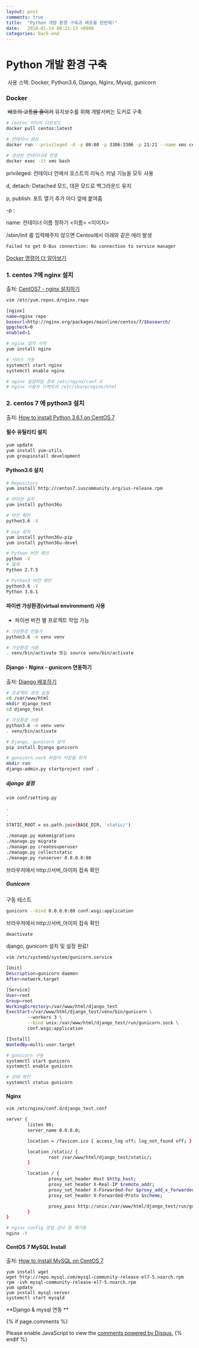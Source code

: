 ```yaml
---
layout: post
comments: true
title:  "Python 개발 환경 구축과 배포를 한번에!"
date:   2018-01-14 00:21:13 +0900
categories: back-end
---
```

<!-- Global site tag (gtag.js) - Google Analytics -->
<script async src="https://www.googletagmanager.com/gtag/js?id=UA-112592786-1"></script>
<script>
  window.dataLayer = window.dataLayer || [];
  function gtag(){dataLayer.push(arguments);}
  gtag('js', new Date());

  gtag('config', 'UA-112592786-1');
</script>

# **Python 개발 환경 구축**

​	사용 스택: Docker, Python3.6, Django, Nginx, Mysql, gunicorn

### **Docker**

​	~~배포의 고통을 줄이기~~  유지보수를 위해 개발서버는 도커로 구축

```bash
# centos 이미지 다운로드
docker pull centos:latest

# 컨테이너 생성
docker run --privileged -d -p 80:80 -p 3306:3306 -p 21:21 --name xms centos:latest /sbin/init 

# 생성된 컨테이너에 연결
docker exec -it xms bash
```

privileged: 컨테이너 안에서 호스트의 리눅스 커널 기능을 모두 사용

d, detach: Detached 모드, 데몬 모드로 백그라운드 유지

p, publish: 포트 열기 추가 마다 앞에 붙여줌

 -p <Host port>: <Container port>

name: 컨테이너 이름 정하기 <이름> <이미지>

/sbin/init 를 입력해주지 않으면 Centos에서 아래와 같은 에러 발생

```
Failed to get D-Bus connection: No connection to service manager
```

[Docker 명령어 더 알아보기](http://pyrasis.com/book/DockerForTheReallyImpatient/Chapter20/28)


### 1. centos 7에 nginx 설치

출처: [CentOS7 - nginx 설치하기](http://opencode.co.kr/linux_tips/554?&page=2) 

```Bash
vim /etc/yum.repos.d/nginx.repo
```

```Bash
[nginx] 
name=nginx repo 
baseurl=http://nginx.org/packages/mainline/centos/7/$basearch/ 
gpgcheck=0 
enabled=1 
```

```Bash
# nginx 설치 시작
yum install nginx

# 서비스 가동
systemctl start nginx
systemctl enable nginx

# nginx 설정파일 경로 /etc/nginx/conf.d
# nginx 사용자 디렉토리 /etc/share/nginx/html
```



### **2. centos 7 에 python3 설치**

출처: [How to install Python 3.6.1 on CentOS 7](https://janikarhunen.fi/how-to-install-python-3-6-1-on-centos-7.html)

#### 필수 유틸리티 설치

```bash
yum update
yum install yum-utils
yum groupinstall development
```

#### Python3.6 설치

```Bash
# Repository
yum install http://centos7.iuscommunity.org/ius-release.rpm

# 파이썬 설치
yum install python36u

# 버전 확인
python3.6 -V

# pip 설치
yum install python36u-pip
yum install python36u-devel

# Python 버전 확인
python -V
# 출력
Python 2.7.5

# Python3 버전 확인
python3.6 -V
Python 3.6.1
```

#### 파이썬 가상환경(virtual environment) 사용

- 파이썬 버전 별 프로젝트 작업 가능

```bash
# 가상환경 만들기
python3.6 -m venv venv

# 가상환경 사용
. venv/bin/activate 또는 source venv/bin/activate
```



#### Django - Nginx - gunicorn 연동하기

출처: [Django 배포하기](https://wikidocs.net/6601)

```Bash
# 프로젝트 경로 설정
cd /var/www/html
mkdir django_test
cd django_test

# 가상환경 사용
python3.6 -m venv venv
. venv/bin/activate

# Django, gunicorn 설치
pip install Django gunicorn

# gunicorn.sock 파일이 저장될 위치
mkdir run
django-admin.py startproject conf .
```

##### django 설정

```Bash
vim conf/setting.py
```

```Bash
.
.
.
STATIC_ROOT = os.path.join(BASE_DIR, 'static/')
```

```bash
./manage.py makemigrations
./manage.py migrate
./manage.py createsuperuser
./manage.py collectstatic
./manage.py runserver 0.0.0.0:80
```

브라우저에서 http://서버_아이피 접속 확인

##### Gunicorn

구동 테스트

```Bash
gunicorn --bind 0.0.0.0:80 conf.wsgi:application
```

브라우저에서 http://서버_아이피 접속 확인

```Bash
deactivate
```

django, gunicorn 설치 및 설정 완료!

```Bash
vim /etc/systemd/system/gunicorn.service
```

```Bash
[Unit]
Description=gunicorn daemon
After=network.target

[Service]
User=root
Group=root
WorkingDirectory=/var/www/html/django_test
ExecStart=/var/www/html/django_test/venv/bin/gunicorn \
        --workers 3 \
        --bind unix:/var/www/html/django_test/run/gunicorn.sock \
        conf.wsgi:application

[Install]
WantedBy=multi-user.target
```

```Bash
# gunicorn 구동
systemctl start gunicorn
systemctl enable gunicorn

# 상태 확인
systemctl status gunicorn
```

#### Nginx

```bash
vim /etc/nginx/conf.d/django_test.conf
```

```Bash
server {
        listen 80;
        server_name 0.0.0.0;

        location = /favicon.ico { access_log off; log_not_found off; }

        location /static/ {
                root /var/www/html/django_test/static/;
        }

        location / {
                proxy_set_header Host $http_host;
                proxy_set_header X-Real-IP $remote_addr;
                proxy_set_header X-Forwarded-For $proxy_add_x_forwarded_for;
                proxy_set_header X-Forwarded-Proto $scheme;

                proxy_pass http://unix:/var/www/html/django_test/run/gunicorn.sock;
        }
}
```

```Bash
# nginx config 문법 검사 및 재기동
nginx -t
```



#### **CentOS 7 MySQL Install**

출처: [How to Install MySQL on CentOS 7](https://linode.com/docs/databases/mysql/how-to-install-mysql-on-centos-7/)

```
yum install wget
wget http://repo.mysql.com/mysql-community-release-el7-5.noarch.rpm
rpm -ivh mysql-community-release-el7-5.noarch.rpm
yum update
yum install mysql-server
systemctl start mysqld
```

**Django & mysql 연동 **

<script id="dsq-count-scr" src="//mcautos-blog.disqus.com/count.js" async></script>
{% if page.comments %}
<div id="disqus_thread"></div>
<script>

/**
*  RECOMMENDED CONFIGURATION VARIABLES: EDIT AND UNCOMMENT THE SECTION BELOW TO INSERT DYNAMIC VALUES FROM YOUR PLATFORM OR CMS.
*  LEARN WHY DEFINING THESE VARIABLES IS IMPORTANT: https://disqus.com/admin/universalcode/#configuration-variables*/
/*
var disqus_config = function () {
this.page.url = PAGE_URL;  // Replace PAGE_URL with your page's canonical URL variable
this.page.identifier = PAGE_IDENTIFIER; // Replace PAGE_IDENTIFIER with your page's unique identifier variable
};
*/
(function() { // DON'T EDIT BELOW THIS LINE
var d = document, s = d.createElement('script');
s.src = 'https://mcautos-blog.disqus.com/embed.js';
s.setAttribute('data-timestamp', +new Date());
(d.head || d.body).appendChild(s);
})();
</script>
<noscript>Please enable JavaScript to view the <a href="https://disqus.com/?ref_noscript">comments powered by Disqus.</a></noscript>
{% endif %}